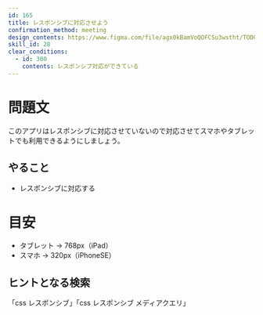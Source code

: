 ```yaml
---
id: 165
title: レスポンシブに対応させよう
confirmation_method: meeting
design_contents: https://www.figma.com/file/agx0kBamVoQOFCSu3wstht/TODO_app?node-id=0%3A1
skill_id: 28
clear_conditions:
  - id: 300
    contents: レスポンシブ対応ができている
---
```


# 問題文

このアプリはレスポンシブに対応させていないので対応させてスマホやタブレットでも利用できるようにしましょう。

## やること

- レスポンシブに対応する

# 目安

- タブレット → 768px（iPad）
- スマホ → 320px（iPhoneSE）

## ヒントとなる検索

「css レスポンシブ」「css レスポンシブ メディアクエリ」
